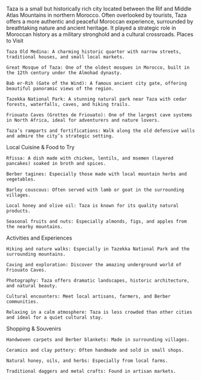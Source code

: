 Taza is a small but historically rich city located between the Rif and Middle Atlas Mountains in northern Morocco. Often overlooked by tourists, Taza offers a more authentic and peaceful Moroccan experience, surrounded by breathtaking nature and ancient heritage. It played a strategic role in Moroccan history as a military stronghold and a cultural crossroads.
Places to Visit

    Taza Old Medina: A charming historic quarter with narrow streets, traditional houses, and small local markets.

    Great Mosque of Taza: One of the oldest mosques in Morocco, built in the 12th century under the Almohad dynasty.

    Bab er-Rih (Gate of the Wind): A famous ancient city gate, offering beautiful panoramic views of the region.

    Tazekka National Park: A stunning natural park near Taza with cedar forests, waterfalls, caves, and hiking trails.

    Friouato Caves (Grottes de Friouato): One of the largest cave systems in North Africa, ideal for adventurers and nature lovers.

    Taza’s ramparts and fortifications: Walk along the old defensive walls and admire the city’s strategic setting.

Local Cuisine & Food to Try

    Rfissa: A dish made with chicken, lentils, and msemen (layered pancakes) soaked in broth and spices.

    Berber tagines: Especially those made with local mountain herbs and vegetables.

    Barley couscous: Often served with lamb or goat in the surrounding villages.

    Local honey and olive oil: Taza is known for its quality natural products.

    Seasonal fruits and nuts: Especially almonds, figs, and apples from the nearby mountains.

Activities and Experiences

    Hiking and nature walks: Especially in Tazekka National Park and the surrounding mountains.

    Caving and exploration: Discover the amazing underground world of Friouato Caves.

    Photography: Taza offers dramatic landscapes, historic architecture, and natural beauty.

    Cultural encounters: Meet local artisans, farmers, and Berber communities.

    Relaxing in a calm atmosphere: Taza is less crowded than other cities and ideal for a quiet cultural stay.

Shopping & Souvenirs

    Handwoven carpets and Berber blankets: Made in surrounding villages.

    Ceramics and clay pottery: Often handmade and sold in small shops.

    Natural honey, oils, and herbs: Especially from local farms.

    Traditional daggers and metal crafts: Found in artisan markets.

